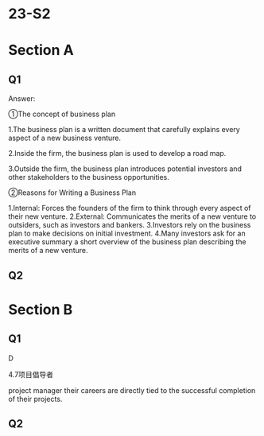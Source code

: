 # 23-S2

# Section A

## Q1

Answer:

①The concept of business plan

1.The business plan is a written document that carefully explains every aspect of a new
business venture. 

2.Inside the firm, the business plan is used to develop a road map.

3.Outside the firm, the business plan introduces potential investors and other stakeholders to the business opportunities.

②Reasons for Writing a Business Plan

1.Internal: Forces the founders of the firm to think through every aspect of their new venture.
2.External: Communicates the merits of a new venture to outsiders, such as investors and bankers.
3.Investors rely on the business plan to make decisions on initial investment.
4.Many investors ask for an executive summary a short overview of the business plan describing the merits of a new venture.

## Q2







# Section B

## Q1

D

4.7项目倡导者

project manager their careers are directly tied to the successful completion of their projects.



## Q2









































